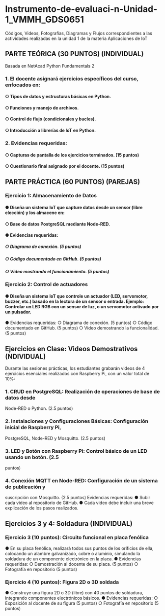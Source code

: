 # Instrumento-de-evaluaci-n-Unidad-1_VMMH_GDS0651
Códigos, Videos, Fotografías, Diagramas y Flujos correspondientes a las actividades realizadas en la unidad 1 de la materia Aplicaciones de IoT

## PARTE TEÓRICA (30 PUNTOS) (INDIVIDUAL)
Basada en NetAcad Python Fundamentals 2
### 1. El docente asignará ejercicios específicos del curso, enfocados en:
#### ○ Tipos de datos y estructuras básicas en Python.
#### ○ Funciones y manejo de archivos.
#### ○ Control de flujo (condicionales y bucles).
#### ○ Introducción a librerías de IoT en Python.

### 2. Evidencias requeridas:
#### ○ Capturas de pantalla de los ejercicios terminados. (15 puntos)
#### ○ Cuestionario final asignado por el docente. (15 puntos)


## PARTE PRÁCTICA (60 PUNTOS) (PAREJAS)
### Ejercicio 1: Almacenamiento de Datos 
#### ● Diseña un sistema IoT que capture datos desde un sensor (libre elección) y los almacene en:
#### ○ Base de datos PostgreSQL mediante Node-RED.
#### ● Evidencias requeridas:
##### ○ Diagrama de conexión. (5 puntos)
##### ○ Código documentado en GitHub. (5 puntos)
##### ○ Video mostrando el funcionamiento. (5 puntos)

### Ejercicio 2: Control de actuadores
#### ● Diseña un sistema IoT que controle un actuador (LED, servomotor, buzzer, etc.) basado en la lectura de un sensor o entrada. Ejemplo: Controlar un LED RGB con un sensor de luz, o un servomotor activado por un pulsador.
● Evidencias requeridas:
○ Diagrama de conexión. (5 puntos)
○ Código documentado en GitHub. (5 puntos)
○ Video demostrando la funcionalidad. (5 puntos)


## Ejercicios en Clase: Videos Demostrativos (NDIVIDUAL)
Durante las sesiones prácticas, los estudiantes grabarán videos de 4 ejercicios esenciales
realizados con Raspberry Pi, con un valor total de 10%:
### 1. CRUD en PostgreSQL: Realización de operaciones de base de datos desde
Node-RED o Python. (2.5 puntos)

### 2. Instalaciones y Configuraciones Básicas: Configuración inicial de Raspberry Pi,
PostgreSQL, Node-RED y Mosquitto. (2.5 puntos)

### 3. LED y Botón con Raspberry Pi: Control básico de un LED usando un botón. (2.5
puntos)

### 4. Conexión MQTT en Node-RED: Configuración de un sistema de publicación y
suscripción con Mosquitto. (2.5 puntos)
Evidencias requeridas:
● Subir cada video al repositorio de GitHub.
● Cada video debe incluir una breve explicación de los pasos realizados.


## Ejercicios 3 y 4: Soldadura (INDIVIDUAL)
### Ejercicio 3 (10 puntos): Circuito funcional en placa fenólica
● En su placa fenólica, realizará todos sus puntos de los orificios de ella, colocando un
alambre galvanizado, cobre o aluminio, simulando la soldadura de un componente
electrónico en la placa.
● Evidencias requeridas:
○ Demostración al docente de su placa. (5 puntos)
○ Fotografía en repositorio (5 puntos)

### Ejercicio 4 (10 puntos): Figura 2D o 3D soldada
● Construye una figura 2D o 3D (libre) con 40 puntos de soldadura, integrando
componentes electrónicos básicos.
● Evidencias requeridas:
○ Exposición al docente de su figura (5 puntos)
○ Fotografía en repositorio (5 puntos)

